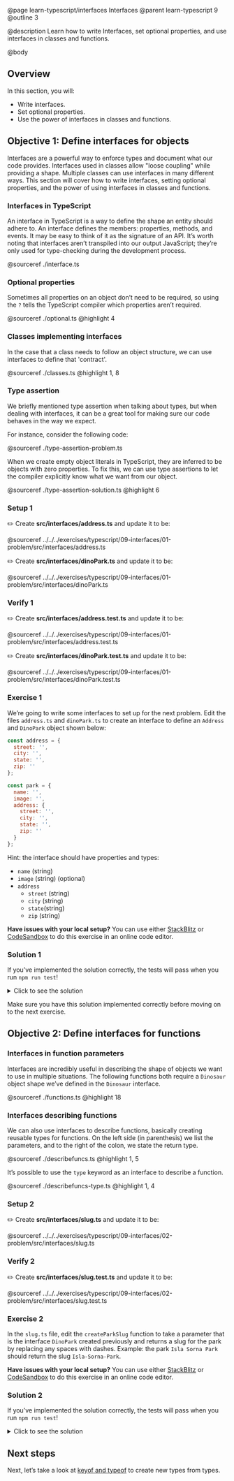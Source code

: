 @page learn-typescript/interfaces Interfaces
@parent learn-typescript 9
@outline 3

@description Learn how to write Interfaces, set optional properties, and use interfaces in classes and functions.

@body

## Overview

In this section, you will:

- Write interfaces.
- Set optional properties.
- Use the power of interfaces in classes and functions.

## Objective 1: Define interfaces for objects

Interfaces are a powerful way to enforce types and document what our code provides. Interfaces used in classes allow "loose coupling" while providing a shape. Multiple classes can use interfaces in many different ways. This section will cover how to write interfaces, setting optional properties, and the power of using interfaces in classes and functions.

### Interfaces in TypeScript

An interface in TypeScript is a way to define the shape an entity should adhere to. An interface defines the members: properties, methods, and events. It may be easy to think of it as the signature of an API. It’s worth noting that interfaces aren’t transpiled into our output JavaScript; they’re only used for type-checking during the development process.

@sourceref ./interface.ts

### Optional properties

Sometimes all properties on an object don’t need to be required, so using the ``?`` tells the TypeScript compiler which properties aren’t required.

@sourceref ./optional.ts
@highlight 4

### Classes implementing interfaces

In the case that a class needs to follow an object structure, we can use interfaces to define that 'contract'.

@sourceref ./classes.ts
@highlight 1, 8

### Type assertion

We briefly mentioned type assertion when talking about types, but when dealing with interfaces, it can be a great tool for making sure our code behaves in the way we expect.

For instance, consider the following code:

@sourceref ./type-assertion-problem.ts

When we create empty object literals in TypeScript, they are inferred to be objects with zero properties.
To fix this, we can use type assertions to let the compiler explicitly know what we want from our object.

@sourceref ./type-assertion-solution.ts
@highlight 6

### Setup 1

✏️ Create **src/interfaces/address.ts** and update it to be:

@sourceref ../../../exercises/typescript/09-interfaces/01-problem/src/interfaces/address.ts

✏️ Create **src/interfaces/dinoPark.ts** and update it to be:

@sourceref ../../../exercises/typescript/09-interfaces/01-problem/src/interfaces/dinoPark.ts

### Verify 1

✏️ Create **src/interfaces/address.test.ts** and update it to be:

@sourceref ../../../exercises/typescript/09-interfaces/01-problem/src/interfaces/address.test.ts

✏️ Create **src/interfaces/dinoPark.test.ts** and update it to be:

@sourceref ../../../exercises/typescript/09-interfaces/01-problem/src/interfaces/dinoPark.test.ts

### Exercise 1

We’re going to write some interfaces to set up for the next problem. Edit the files `address.ts` and `dinoPark.ts` to create an interface to define an ``Address`` and ``DinoPark`` object shown below:

```javascript
const address = {
  street: '',
  city: '',
  state: '',
  zip: ''
};

const park = {
  name: '',
  image: '',
  address: {
    street: '',
    city: '',
    state: '',
    zip: ''
  }
};
```

Hint: the interface should have properties and types:

- ``name`` (string)
- ``image`` (string) (optional)
- ``address``
  - ``street`` (string)
  - ``city`` (string)
  - ``state``(string)
  - ``zip`` (string)

<strong>Have issues with your local setup?</strong> You can use either [StackBlitz](https://stackblitz.com/fork/github/bitovi/academy/tree/main/exercises/typescript/09-interfaces/01-problem?file=src/address.ts) or [CodeSandbox](https://codesandbox.io/p/devbox/github/bitovi/academy/tree/main/exercises/typescript/09-interfaces/01-problem?file=src/address.ts) to do this exercise in an online code editor.

### Solution 1

If you’ve implemented the solution correctly, the tests will pass when you run `npm run test`!

<details>
<summary>Click to see the solution</summary>

✏️ Update **src/interfaces/address.ts** to be:

@diff ../../../exercises/typescript/09-interfaces/01-problem/src/interfaces/address.ts ../../../exercises/typescript/09-interfaces/01-solution/src/interfaces/address.ts only

✏️ Update **src/interfaces/dinoPark.ts** to be:

@diff ../../../exercises/typescript/09-interfaces/01-problem/src/interfaces/dinoPark.ts ../../../exercises/typescript/09-interfaces/01-solution/src/interfaces/dinoPark.ts only

<strong>Have issues with your local setup?</strong> See the solution in [StackBlitz](https://stackblitz.com/fork/github/bitovi/academy/tree/main/exercises/typescript/09-interfaces/01-solution?file=src/interfaces/address.ts) or [CodeSandbox](https://codesandbox.io/p/devbox/github/bitovi/academy/tree/main/exercises/typescript/09-interfaces/01-solution?file=src/interfaces/address.ts).

</details>

Make sure you have this solution implemented correctly before moving on to the next exercise.

## Objective 2: Define interfaces for functions

### Interfaces in function parameters

Interfaces are incredibly useful in describing the shape of objects we want to use in multiple situations. The following functions both require a ``Dinosaur`` object shape we’ve defined in the ``Dinosaur`` interface.

@sourceref ./functions.ts
@highlight 18

### Interfaces describing functions

We can also use interfaces to describe functions, basically creating reusable types for functions. On the left side (in parenthesis) we list the parameters, and to the right of the colon, we state the return type.

@sourceref ./describefuncs.ts
@highlight 1, 5

It’s possible to use the `type` keyword as an interface to describe a function.

@sourceref ./describefuncs-type.ts
@highlight 1, 4

### Setup 2

✏️ Create **src/interfaces/slug.ts** and update it to be:

@sourceref ../../../exercises/typescript/09-interfaces/02-problem/src/interfaces/slug.ts

### Verify 2

✏️ Create **src/interfaces/slug.test.ts** and update it to be:

@sourceref ../../../exercises/typescript/09-interfaces/02-problem/src/interfaces/slug.test.ts

### Exercise 2

In the `slug.ts` file, edit the ``createParkSlug`` function to take a parameter that is the interface ```DinoPark``` created previously and returns a slug for the park by replacing any spaces with dashes.
Example: the park `Isla Sorna Park` should return the slug `Isla-Sorna-Park`.

<strong>Have issues with your local setup?</strong> You can use either [StackBlitz](https://stackblitz.com/fork/github/bitovi/academy/tree/main/exercises/typescript/09-interfaces/02-problem?file=src/interfaces/slug.ts) or [CodeSandbox](https://codesandbox.io/p/devbox/github/bitovi/academy/tree/main/exercises/typescript/09-interfaces/02-problem?file=src/interfaces/slug.ts) to do this exercise in an online code editor.

### Solution 2

If you’ve implemented the solution correctly, the tests will pass when you run `npm run test`!

<details>
<summary>Click to see the solution</summary>

✏️ Update **src/interfaces/slug.ts** to be:

@diff ../../../exercises/typescript/09-interfaces/02-problem/src/interfaces/slug.ts ../../../exercises/typescript/09-interfaces/02-solution/src/interfaces/slug.ts only

<strong>Have issues with your local setup?</strong> See the solution in [StackBlitz](https://stackblitz.com/fork/github/bitovi/academy/tree/main/exercises/typescript/09-interfaces/02-solution?file=src/interfaces/slug.ts) or [CodeSandbox](https://codesandbox.io/p/devbox/github/bitovi/academy/tree/main/exercises/typescript/09-interfaces/02-solution?file=src/interfaces/slug.ts).

</details>

## Next steps

Next, let’s take a look at [keyof and typeof](./keyof-typeof.html) to create new types from types.
